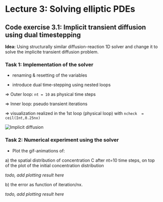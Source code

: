 # Lecture 3: Solving elliptic PDEs

## Code exercise 3.1:  Implicit transient diffusion using dual timestepping

**Idea:** Using structurally similar diffusion-reaction 1D solver and change it to solve the implicite transient diffusion problem.

### Task 1: Implementation of the solver

- renaming & resetting of the variables

- introduce dual time-stepping using nested loops

=> Outer loop: `nt = 10` as physical time steps

=> Inner loop: pseudo transient iterations

=>  visualization realized in the 1st loop (physical loop) with `ncheck  = ceil(Int,0.25nx)`


![Implicit diffusion](./docs/implicit_diffusion_1D.gif)


### Task 2: Numerical experiment using the solver

- Plot the gif-animations of:

a) the spatial distribution of concentration C after nt=10 time steps, on top of the plot of the initial concentration distribution


*todo, add plotting result here* 




b) the error as function of iteration/nx.

*todo, add plotting result here*





